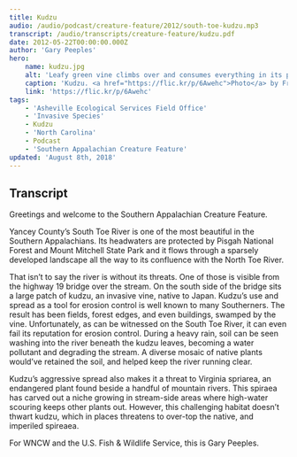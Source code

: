 ```yaml
---
title: Kudzu
audio: /audio/podcast/creature-feature/2012/south-toe-kudzu.mp3
transcript: /audio/transcripts/creature-feature/kudzu.pdf
date: 2012-05-22T00:00:00.000Z
author: 'Gary Peeples'
hero:
    name: kudzu.jpg
    alt: 'Leafy green vine climbs over and consumes everything in its path.'
    caption: 'Kudzu. <a href="https://flic.kr/p/6Awehc">Photo</a> by Frank DiBona, CC BY-NC-ND 2.0.'
    link: 'https://flic.kr/p/6Awehc'
tags:
    - 'Asheville Ecological Services Field Office'
    - 'Invasive Species'
    - Kudzu
    - 'North Carolina'
    - Podcast
    - 'Southern Appalachian Creature Feature'
updated: 'August 8th, 2018'
---
```


## Transcript

Greetings and welcome to the Southern Appalachian Creature Feature.

Yancey County’s South Toe River is one of the most beautiful in the Southern Appalachians. Its headwaters are protected by Pisgah National Forest and Mount Mitchell State Park and it flows through a sparsely developed landscape all the way to its confluence with the North Toe River.

That isn’t to say the river is without its threats. One of those is visible from the highway 19 bridge over the stream. On the south side of the bridge sits a large patch of kudzu, an invasive vine, native to Japan. Kudzu’s use and spread as a tool for erosion control is well known to many Southerners. The result has been fields, forest edges, and even buildings, swamped by the vine. Unfortunately, as can be witnessed on the South Toe River, it can even fail its reputation for erosion control. During a heavy rain, soil can be seen washing into the river beneath the kudzu leaves, becoming a water pollutant and degrading the stream. A diverse mosaic of native plants would’ve retained the soil, and helped keep the river running clear.

Kudzu’s aggressive spread also makes it a threat to Virginia spriarea, an endangered plant found beside a handful of mountain rivers. This spiraea has carved out a niche growing in stream-side areas where high-water scouring keeps other plants out. However, this challenging habitat doesn’t thwart kudzu, which in places threatens to over-top the native, and imperiled spireaea.

For WNCW and the U.S. Fish & Wildlife Service, this is Gary Peeples.
